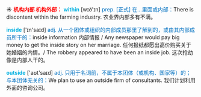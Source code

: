☀ <font color="red">**机构内部 机构外部：**</font>
<font color="sky blue">**within**</font> [wɪð'ɪn] 
<font color="#0070c0">prep. [正式] 在…里面或内部：</font>There is discontent within the farming industry. 农业界内部多有不满。

<font color="sky blue">**inside**</font> ['ɪn'saɪd] 
<font color="#0070c0">adj. 从一个团体或组织的内部成员那里了解到的，或由其内部成员所干的：</font>inside information 内部情报 / Any newspaper would pay big money to get the inside story on her marriage. 任何报纸都愿出高价购买关于她婚姻的内情。/ The robbery appeared to have been an inside job. 这次抢劫像是内部人干的。

<font color="sky blue">**outside**</font> ['aʊt'saɪd] 
<font color="#0070c0">adj. 只用于名词前，不属于本团体（或机构、国家等）的；与本团体无关的：</font>We plan to use an outside firm of consultants. 我们计划利用外面的咨询公司。

